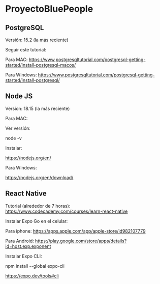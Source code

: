 # ProyectoBluePeople
## PostgreSQL
Versión: 15.2 (la más reciente)

Seguir este tutorial:

Para MAC: https://www.postgresqltutorial.com/postgresql-getting-started/install-postgresql-macos/

Para Windows: https://www.postgresqltutorial.com/postgresql-getting-started/install-postgresql/

## Node JS

Version: 18.15 (la más reciente)

Para MAC:

Ver versión:

node -v

Instalar:

https://nodejs.org/en/

Para Windows:

https://nodejs.org/en/download/

## React Native

Tutorial (alrededor de 7 horas):
https://www.codecademy.com/courses/learn-react-native

Instalar Expo Go en el celular:


Para iphone:
https://apps.apple.com/app/apple-store/id982107779

Para Android:
https://play.google.com/store/apps/details?id=host.exp.exponent

Instalar Expo CLI:

npm install --global expo-cli

https://expo.dev/tools#cli

